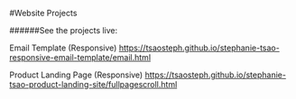 #Website Projects

######See the projects live:

Email Template (Responsive)
https://tsaosteph.github.io/stephanie-tsao-responsive-email-template/email.html

Product Landing Page (Responsive)
https://tsaosteph.github.io/stephanie-tsao-product-landing-site/fullpagescroll.html
